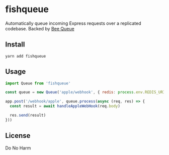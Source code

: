 # fishqueue
Automatically queue incoming Express requests over a replicated codebase. Backed by [Bee Queue](https://github.com/bee-queue/bee-queue)

## Install
```
yarn add fishqueue
```

## Usage
```js
import Queue from 'fishqueue'

const queue = new Queue('apple/webhook', { redis: process.env.REDIS_URI, concurrency: 3 })

app.post('/webhook/apple', queue.process(async (req, res) => {
  const result = await handleAppleWebHook(req.body)

  res.send(result)
}))
```

## License
Do No Harm
